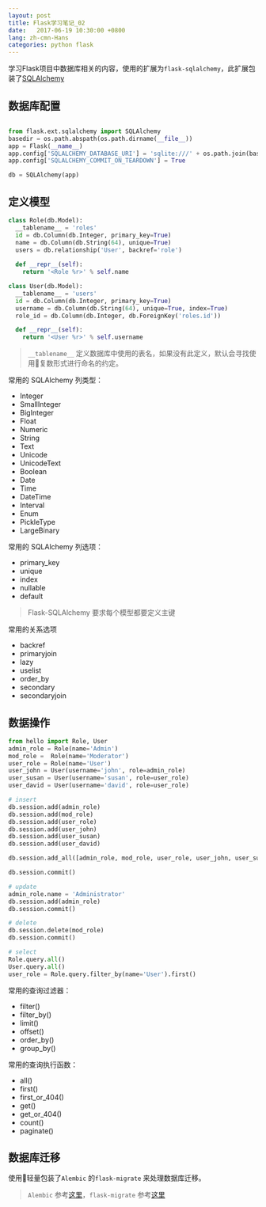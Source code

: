 ```yaml
---
layout: post
title: Flask学习笔记_02
date:   2017-06-19 10:30:00 +0800
lang: zh-cmn-Hans
categories: python flask
---
```


学习Flask项目中数据库相关的内容，使用的扩展为```flask-sqlalchemy```，此扩展包装了[SQLAlchemy](https://www.sqlalchemy.org)

## 数据库配置

```python

from flask.ext.sqlalchemy import SQLAlchemy
basedir = os.path.abspath(os.path.dirname(__file__))
app = Flask(__name__)
app.config['SQLALCHEMY_DATABASE_URI'] = 'sqlite:///' + os.path.join(basedir, 'data.sqlite')
app.config['SQLALCHEMY_COMMIT_ON_TEARDOWN'] = True

db = SQLAlchemy(app)

```

## 定义模型

```python
class Role(db.Model):
  __tablename__ = 'roles'
  id = db.Column(db.Integer, primary_key=True)
  name = db.Column(db.String(64), unique=True)
  users = db.relationship('User', backref='role')
  
  def __repr__(self):
    return '<Role %r>' % self.name

class User(db.Model):
  __tablename__ = 'users'
  id = db.Column(db.Integer, primary_key=True)
  username = db.Column(db.String(64), unique=True, index=True)
  role_id = db.Column(db.Integer, db.ForeignKey('roles.id'))

  def __repr__(self):
    return '<User %r>' % self.username
```

> ```__tablename__``` 定义数据库中使用的表名，如果没有此定义，默认会寻找使用复数形式进行命名的约定。

常用的 SQLAlchemy 列类型：
* Integer
* SmallInteger
* BigInteger
* Float
* Numeric
* String
* Text
* Unicode
* UnicodeText
* Boolean
* Date
* Time
* DateTime
* Interval
* Enum
* PickleType
* LargeBinary

常用的 SQLAlchemy 列选项：
* primary_key
* unique
* index
* nullable
* default

> Flask-SQLAlchemy 要求每个模型都要定义主键

常用的关系选项
* backref
* primaryjoin
* lazy
* uselist
* order_by
* secondary
* secondaryjoin

## 数据操作

```python
from hello import Role, User
admin_role = Role(name='Admin')
mod_role =  Role(name='Moderator')
user_role = Role(name='User')
user_john = User(username='john', role=admin_role)
user_susan = User(username='susan', role=user_role)
user_david = User(username='david', role=user_role)

# insert 
db.session.add(admin_role)
db.session.add(mod_role)
db.session.add(user_role)
db.session.add(user_john)
db.session.add(user_susan)
db.session.add(user_david)

db.session.add_all([admin_role, mod_role, user_role, user_john, user_susan, user_david])

db.session.commit()

# update
admin_role.name = 'Administrator'
db.session.add(admin_role)
db.session.commit()

# delete
db.session.delete(mod_role)
db.session.commit()

# select
Role.query.all()
User.query.all()
user_role = Role.query.filter_by(name='User').first()
```

常用的查询过滤器：
* filter()
* filter_by()
* limit()
* offset()
* order_by()
* group_by()

常用的查询执行函数：
* all()
* first()
* first_or_404()
* get()
* get_or_404()
* count()
* paginate()

## 数据库迁移
使用轻量包装了```Alembic``` 的```flask-migrate``` 来处理数据库迁移。
> ```Alembic``` 参考[这里](http://alembic.zzzcomputing.com/en/latest/index.html)，```flask-migrate``` 参考[这里](https://flask-migrate.readthedocs.io/en/latest/)
